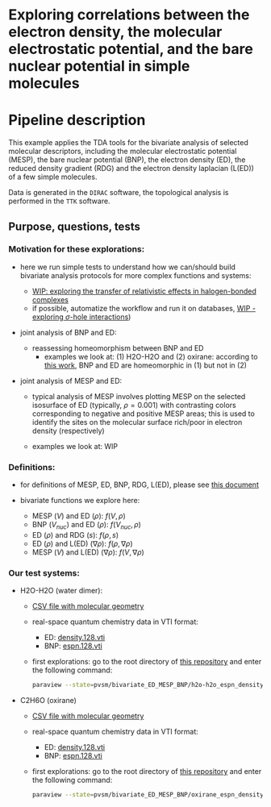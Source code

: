 # Exploring correlations between the electron density, the molecular electrostatic potential, and the bare nuclear potential in simple molecules


# Pipeline description

This example applies the TDA tools for the bivariate analysis of selected molecular descriptors, including the molecular electrostatic potential (MESP), the bare nuclear potential (BNP), the electron density (ED), the reduced density gradient (RDG) and the electron density laplacian (L(ED)) of a few simple molecules.

Data is generated in the `DIRAC` software, the topological analysis is performed in the `TTK` software.



## Purpose, questions, tests

### Motivation for these explorations:

  * here we run simple tests to understand how we can/should build bivariate analysis protocols for more complex functions and systems:
    * [WIP: exploring the transfer of relativistic effects in halogen-bonded complexes](relativistic-xbs.md)
    * if possible, automatize the workflow and run it on databases, [WIP - exploring $\sigma$-hole interactions](sigma-hole-interactions-database.md))

  * joint analysis of BNP and ED:
    * reassessing homeomorphism between BNP and ED
      * examples we look at: (1) H2O-H2O and (2) oxirane: according to [this work](https://onlinelibrary.wiley.com/doi/full/10.1002/qua.22215), BNP and ED are homeomorphic in (1) but not in (2)


  * joint analysis of MESP and ED:

    * typical analysis of MESP involves plotting MESP on the selected isosurface of ED (typically, $\rho=0.001$) with contrasting colors corresponding to negative and positive MESP areas; this is used to identify the sites on the molecular surface rich/poor in electron density (respectively)

    * examples we look at: WIP



### Definitions:

  * for definitions of MESP, ED, BNP, RDG, L(ED), please see [this document](link-TODO)

  * bivariate functions we explore here:

    * MESP ($V$) and ED ($\rho$): $f(V, \rho)$
    * BNP ($V_{nuc}$) and ED ($\rho$): $f(V_{nuc}, \rho)$
    * ED ($\rho$) and RDG ($s$): $f(\rho, s)$
    * ED ($\rho$) and L(ED) ($\nabla \rho$): $f(\rho, \nabla \rho)$
    * MESP ($V$) and L(ED) ($\nabla \rho$): $f(V, \nabla \rho)$


### Our test systems:

  * H2O-H2O (water dimer):
  
    * [CSV file with molecular geometry](https://github.com/tda-qchem/tda-qchem-explorations/tree/main/data/h2o-h2o/geom.csv)
    * real-space quantum chemistry data in VTI format:
      * ED: [density.128.vti](https://github.com/tda-qchem/tda-qchem-explorations/tree/main/data/h2o-h2o/dirac/dc_b3lyp_dyallav3z/super/density.128.vti)
      * BNP: [espn.128.vti](https://github.com/tda-qchem/tda-qchem-explorations/tree/main/data/h2o-h2o/dirac/dc_b3lyp_dyallav3z/super/espn.128.vti)
    * first explorations: go to the root directory of [this repository](https://github.com/tda-qchem/tda-qchem-explorations) and enter the following command:

      ``` bash
      paraview --state=pvsm/bivariate_ED_MESP_BNP/h2o-h2o_espn_density.pvsm
      ```

   
  * C2H6O (oxirane) 
  
    * [CSV file with molecular geometry](https://github.com/tda-qchem/tda-qchem-explorations/tree/main/data/oxirane/geom.csv)
    * real-space quantum chemistry data in VTI format:
      * ED: [density.128.vti](https://github.com/tda-qchem/tda-qchem-explorations/tree/main/data/oxirane/dirac/dc_b3lyp_dyallav3z/super/density.128.vti)
      * BNP: [espn.128.vti](https://github.com/tda-qchem/tda-qchem-explorations/tree/main/data/oxirane/dirac/dc_b3lyp_dyallav3z/super/espn.128.vti)
    * first explorations: go to the root directory of [this repository](https://github.com/tda-qchem/tda-qchem-explorations) and enter the following command:

      ``` bash
      paraview --state=pvsm/bivariate_ED_MESP_BNP/oxirane_espn_density.pvsm
      ```

  

  

